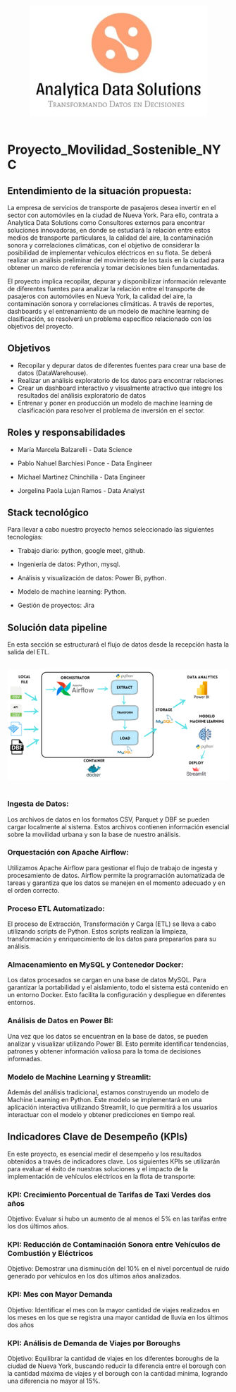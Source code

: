 
<br>
<div style="text-align: center;">
  <img src='./Images/Logo.jpg' alt="Logo Consultora">
</div>
<br>

# Proyecto_Movilidad_Sostenible_NYC

## Entendimiento de la situación propuesta: 

La empresa de servicios de transporte de pasajeros desea invertir en el sector con automóviles en la ciudad de Nueva York. Para ello, contrata a Analytica Data Solutions como Consultores externos para encontrar soluciones innovadoras, en donde se estudiará la relación entre estos medios de transporte particulares, la calidad del aire,  la contaminación sonora y correlaciones climáticas, con el objetivo de considerar la posibilidad de implementar vehículos eléctricos en su flota. Se deberá realizar un análisis preliminar del movimiento de los taxis en la ciudad para obtener un marco de referencia y tomar decisiones bien fundamentadas.

El proyecto implica recopilar, depurar y disponibilizar información relevante de diferentes fuentes para analizar la relación entre el transporte de pasajeros con automóviles en Nueva York, la calidad del aire, la contaminación sonora y correlaciones climáticas. A través de reportes, dashboards y el entrenamiento de un modelo de machine learning de clasificación, se resolverá un problema específico relacionado con los objetivos del proyecto.


## Objetivos

- Recopilar y depurar datos de diferentes fuentes para crear una base de datos (DataWarehouse).
- Realizar un análisis exploratorio de los datos para encontrar relaciones
- Crear un dashboard interactivo y visualmente atractivo que integre los resultados del análisis exploratorio de datos
- Entrenar y poner en producción un modelo de machine learning de clasificación para resolver el problema de inversión en el sector.


## Roles y responsabilidades

- María Marcela Balzarelli - Data Science

- Pablo Nahuel Barchiesi Ponce - Data Engineer

- Michael  Martinez Chinchilla - Data Engineer

- Jorgelina Paola Lujan Ramos - Data Analyst

## **Stack tecnológico**

Para llevar a cabo nuestro proyecto hemos seleccionado las siguientes tecnologías:

- Trabajo diario: python, google meet, github.

- Ingeniería de datos: Python, mysql.

- Análisis y visualización de datos: Power Bi, python.

- Modelo de machine learning: Python.

- Gestión de proyectos: Jira


## Solución data pipeline

En esta sección se estructurará el flujo de datos desde la recepción hasta la salida del ETL.

<br>
<div style="text-align: center;">
  <img src='./Images/pipeline.png' alt="imagen data pipeline">
</div>
<br>

### Ingesta de Datos: 

Los archivos de datos en los formatos CSV, Parquet y DBF se pueden cargar localmente al sistema. Estos archivos contienen información esencial sobre la movilidad urbana y son la base de nuestro análisis.

### Orquestación con Apache Airflow:

Utilizamos Apache Airflow para gestionar el flujo de trabajo de ingesta y procesamiento de datos. Airflow permite la programación automatizada de tareas y garantiza que los datos se manejen en el momento adecuado y en el orden correcto.

### Proceso ETL Automatizado: 

El proceso de Extracción, Transformación y Carga (ETL) se lleva a cabo utilizando scripts de Python. Estos scripts realizan la limpieza, transformación y enriquecimiento de los datos para prepararlos para su análisis.

### Almacenamiento en MySQL y Contenedor Docker: 

Los datos procesados se cargan en una base de datos MySQL. Para garantizar la portabilidad y el aislamiento, todo el sistema está contenido en un entorno Docker. Esto facilita la configuración y despliegue en diferentes entornos.

### Análisis de Datos en Power BI: 

Una vez que los datos se encuentran en la base de datos, se pueden analizar y visualizar utilizando Power BI. Esto permite identificar tendencias, patrones y obtener información valiosa para la toma de decisiones informadas.

### Modelo de Machine Learning y Streamlit:

Además del análisis tradicional, estamos construyendo un modelo de Machine Learning en Python. Este modelo se implementará en una aplicación interactiva utilizando Streamlit, lo que permitirá a los usuarios interactuar con el modelo y obtener predicciones en tiempo real.

## Indicadores Clave de Desempeño (KPIs)
En este proyecto, es esencial medir el desempeño y los resultados obtenidos a través de indicadores clave. Los siguientes KPIs se utilizarán para evaluar el éxito de nuestras soluciones y el impacto de la implementación de vehículos eléctricos en la flota de transporte:

### **KPI: Crecimiento Porcentual de Tarifas de Taxi Verdes dos años**

Objetivo: Evaluar si hubo un aumento de al menos el 5% en las tarifas entre los dos últimos años.

### **KPI: Reducción de Contaminación Sonora entre Vehículos de Combustión y Eléctricos**
 Objetivo: Demostrar una disminución del 10% en el nivel porcentual de ruido generado por vehículos en los dos ultimos años analizados.

### **KPI: Mes con Mayor Demanda**
Objetivo: Identificar el mes con la mayor cantidad de viajes realizados en los meses en los que se registra una mayor cantidad de lluvia en los últimos dos años 

### **KPI: Análisis de Demanda de Viajes por Boroughs**

Objetivo: Equilibrar la cantidad de viajes en los diferentes boroughs de la ciudad de Nueva York, buscando reducir la diferencia entre el borough con la cantidad máxima de viajes y el borough con la cantidad mínima, logrando una diferencia no mayor al 15%.

